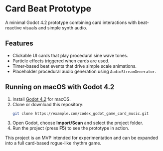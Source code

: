 # Card Beat Prototype

A minimal Godot 4.2 prototype combining card interactions with beat-reactive visuals and simple synth audio.

## Features
- Clickable UI cards that play procedural sine wave tones.
- Particle effects triggered when cards are used.
- Timer-based beat events that drive simple scale animations.
- Placeholder procedural audio generation using `AudioStreamGenerator`.

## Running on macOS with Godot 4.2
1. Install [Godot 4.2](https://godotengine.org/download) for macOS.
2. Clone or download this repository:
   ```bash
   git clone https://example.com/codex_godot_game_card_music.git
   ```
3. Open Godot, choose **Import/Scan** and select the project folder.
4. Run the project (press **F5**) to see the prototype in action.

This project is an MVP intended for experimentation and can be expanded into a full card-based rogue-like rhythm game.

